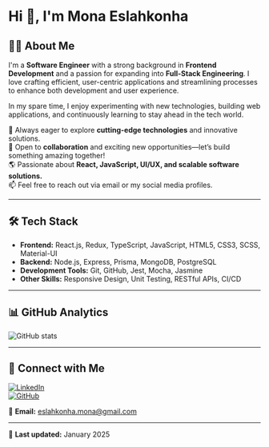 # Hi 👋, I'm Mona Eslahkonha

## 👩‍💻 About Me

I'm a **Software Engineer** with a strong background in **Frontend Development** and a passion for expanding into **Full-Stack Engineering**. I love crafting efficient, user-centric applications and streamlining processes to enhance both development and user experience.

In my spare time, I enjoy experimenting with new technologies, building web applications, and continuously learning to stay ahead in the tech world.

🚀 Always eager to explore **cutting-edge technologies** and innovative solutions.  
🤝 Open to **collaboration** and exciting new opportunities—let’s build something amazing together!  
🌎 Passionate about **React, JavaScript, UI/UX, and scalable software solutions.**  
📫 Feel free to reach out via email or my social media profiles.

---

## 🛠 Tech Stack

- **Frontend:** React.js, Redux, TypeScript, JavaScript, HTML5, CSS3, SCSS, Material-UI
- **Backend:** Node.js, Express, Prisma, MongoDB, PostgreSQL
- **Development Tools:** Git, GitHub, Jest, Mocha, Jasmine
- **Other Skills:** Responsive Design, Unit Testing, RESTful APIs, CI/CD

---

## 📊 GitHub Analytics

![GitHub stats](https://github-readme-stats.vercel.app/api?username=monaeslah&show_icons=true&theme=radical)

---

## 🔗 Connect with Me

[![LinkedIn](https://img.shields.io/badge/LinkedIn-blue?style=for-the-badge&logo=linkedin)](https://www.linkedin.com/in/monaeslah)  
[![GitHub](https://img.shields.io/badge/GitHub-black?style=for-the-badge&logo=github)](https://github.com/monaeslah)

💌 **Email:** [eslahkonha.mona@gmail.com](mailto:eslahkonha.mona@gmail.com)

---

📝 **Last updated:** January 2025
